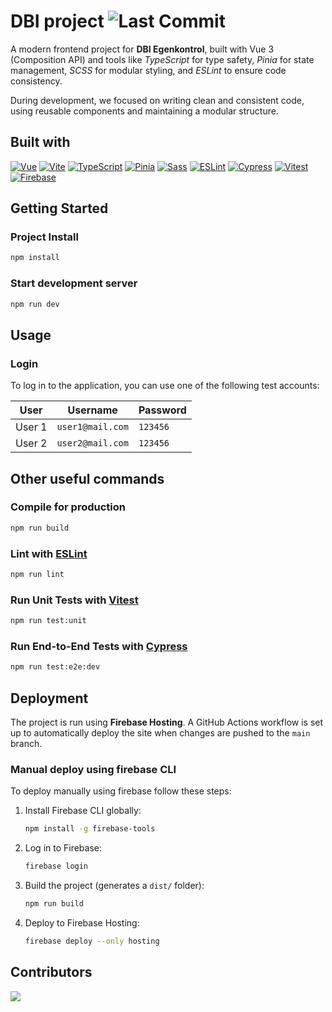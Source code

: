 # DBI project ![Last Commit](https://img.shields.io/github/last-commit/Isabella1807/DBI-project?style=for-the-badge)

A modern frontend project for **DBI Egenkontrol**, built with Vue 3 (Composition API) and tools like *TypeScript* for type safety, *Pinia* for state management, *SCSS* for modular styling, and *ESLint* to ensure code consistency.

During development, we focused on writing clean and consistent code, using reusable components and maintaining a modular structure.

## Built with

[![Vue][vue-badge]][vue-url]
[![Vite][vite-badge]][vite-url]
[![TypeScript][ts-badge]][ts-url]
[![Pinia][pinia-badge]][pinia-url]
[![Sass][sass-badge]][sass-url]
[![ESLint][eslint-badge]][eslint-url]
[![Cypress][cypress-badge]][cypress-url]
[![Vitest][vitest-badge]][vitest-url]
[![Firebase][firebase-badge]][firebase-url]

[vue-badge]: https://img.shields.io/badge/Vue.js-35495E?style=for-the-badge&logo=vue.js&logoColor=4FC08D
[vue-url]: https://vuejs.org/

[vite-badge]: https://img.shields.io/badge/Vite-646CFF?style=for-the-badge&logo=vite&logoColor=white
[vite-url]: https://vitejs.dev/

[ts-badge]: https://img.shields.io/badge/TypeScript-3178C6?style=for-the-badge&logo=typescript&logoColor=white
[ts-url]: https://www.typescriptlang.org/

[pinia-badge]: https://img.shields.io/badge/Pinia-2EBC4F?style=for-the-badge&logo=pinia&logoColor=white
[pinia-url]: https://pinia.vuejs.org/

[sass-badge]: https://img.shields.io/badge/Sass-hotpink?style=for-the-badge&logo=sass&logoColor=white
[sass-url]: https://sass-lang.com/

[eslint-badge]: https://img.shields.io/badge/ESLint-4B32C3?style=for-the-badge&logo=eslint&logoColor=white
[eslint-url]: https://eslint.org/

[cypress-badge]: https://img.shields.io/badge/Cypress-17202C?style=for-the-badge&logo=cypress&logoColor=white
[cypress-url]: https://www.cypress.io/

[vitest-badge]: https://img.shields.io/badge/Vitest-6E9F18?style=for-the-badge
[vitest-url]: https://vitest.dev/

[firebase-badge]: https://img.shields.io/badge/Firebase-FFCA28?style=for-the-badge&logo=firebase&logoColor=black
[firebase-url]: https://firebase.google.com/

## Getting Started

### Project Install

``` sh
npm install
```

### Start development server

```sh
npm run dev
```

## Usage
### Login
To log in to the application, you can use one of the following test accounts:


| User     | Username           | Password |
|----------|--------------------|----------|
| User 1   | `user1@mail.com`   | `123456` |
| User 2   | `user2@mail.com`   | `123456` |


## Other useful commands
### Compile for production

```sh
npm run build
```

### Lint with [ESLint](https://eslint.org/)

```sh
npm run lint
```

### Run Unit Tests with [Vitest](https://vitest.dev/)

```sh
npm run test:unit
```

### Run End-to-End Tests with [Cypress](https://www.cypress.io/)

```sh
npm run test:e2e:dev
```

## Deployment
The project is run using **Firebase Hosting**. A GitHub Actions workflow is set up to automatically deploy the site when changes are pushed to the `main` branch.

### Manual deploy using firebase CLI
To deploy manually using firebase follow these steps:
1. Install Firebase CLI globally:
    ```sh
    npm install -g firebase-tools
    ```

2. Log in to Firebase:
    ```sh
    firebase login
    ```

3. Build the project (generates a `dist/` folder):
    ```sh
    npm run build
    ```

4. Deploy to Firebase Hosting:
    ```sh
    firebase deploy --only hosting
    ```
## Contributors
[![](https://contrib.rocks/image?repo=Isabella1807/DBI-project)](https://github.com/Isabella1807/DBI-project/graphs/contributors)

